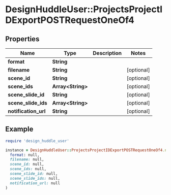 # DesignHuddleUser::ProjectsProjectIDExportPOSTRequestOneOf4

## Properties

| Name | Type | Description | Notes |
| ---- | ---- | ----------- | ----- |
| **format** | **String** |  |  |
| **filename** | **String** |  | [optional] |
| **scene_id** | **String** |  | [optional] |
| **scene_ids** | **Array&lt;String&gt;** |  | [optional] |
| **scene_slide_id** | **String** |  | [optional] |
| **scene_slide_ids** | **Array&lt;String&gt;** |  | [optional] |
| **notification_url** | **String** |  | [optional] |

## Example

```ruby
require 'design_huddle_user'

instance = DesignHuddleUser::ProjectsProjectIDExportPOSTRequestOneOf4.new(
  format: null,
  filename: null,
  scene_id: null,
  scene_ids: null,
  scene_slide_id: null,
  scene_slide_ids: null,
  notification_url: null
)
```

